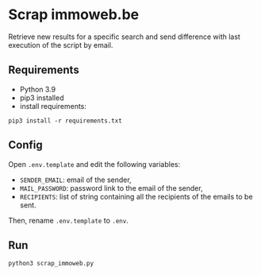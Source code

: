 # Scrap immoweb.be
Retrieve new results for a specific search and send difference with last execution of the script by email.

## Requirements
- Python 3.9
- pip3 installed
- install requirements:
```commandline
pip3 install -r requirements.txt
```

## Config
Open `.env.template` and edit the following variables:
- `SENDER_EMAIL`: email of the sender,
- `MAIL_PASSWORD`: password link to the email of the sender,
- `RECIPIENTS`: list of string containing all the recipients of the emails to be sent.

Then, rename `.env.template` to `.env`.

## Run
```commandline
python3 scrap_immoweb.py
```